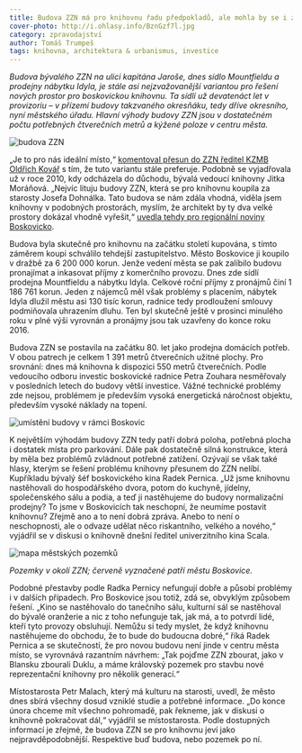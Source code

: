 ```yaml
---
title: Budova ZZN má pro knihovnu řadu předpokladů, ale mohla by se i zbourat
cover-photo: http://i.ohlasy.info/BznGzf7l.jpg
category: zpravodajství
author: Tomáš Trumpeš
tags: knihovna, architektura & urbanismus, investice
---
```


*Budova bývalého ZZN na ulici kapitána Jaroše, dnes sídlo Mountfieldu a prodejny nábytku Idyla, je stále asi nejzvažovanější variantou pro řešení nových prostor pro boskovickou knihovnu. Ta sídlí už devatenáct let v provizoriu – v přízemí budovy takzvaného okresňáku, tedy dříve okresního, nyní městského úřadu. Hlavní výhody budovy ZZN jsou v dostatečném počtu potřebných čtverečních metrů a kýžené poloze v centru města.*

<img src="http://i.ohlasy.info/BznGzf7.jpg" alt="budova ZZN" class="img-responsive img-popup" data-author="Tomáš Znamenáček">

„Je to pro nás ideální místo,“ [komentoval přesun do ZZN ředitel KZMB Oldřich Kovář](/clanky/2016/01/knihovna.html) s tím, že tuto variantu stále preferuje. Podobně se vyjadřovala už v roce 2010, kdy odcházela do důchodu, bývalá vedoucí knihovny Jitka Moráňová. „Nejvíc lituju budovy ZZN, která se pro knihovnu koupila za starosty Josefa Dohnálka. Tato budova se nám zdála vhodná, viděla jsem knihovny v podobných prostorách, myslím, že architekt by ty dva velké prostory dokázal vhodně vyřešit,“ [uvedla tehdy pro regionální noviny Boskovicko](http://stare.boskovicko.cz/cislo.phtml?iss_id=401#art_13617).

Budova byla skutečně pro knihovnu na začátku století kupována, s tímto záměrem koupi schválilo tehdejší zastupitelstvo. Město Boskovice ji koupilo v dražbě za 6 200 000 korun. Jenže vedení města se pak zalíbilo budovu pronajímat a inkasovat příjmy z komerčního provozu. Dnes zde sídlí prodejna Mountfieldu a nábytku Idyla. Celkové roční příjmy z pronájmů činí 1 186 761 korun. Jeden z nájemců měl však problémy s placením, nábytek Idyla dlužil městu asi 130 tisíc korun, radnice tedy prodloužení smlouvy podmiňovala uhrazením dluhu. Ten byl skutečně ještě v prosinci minulého roku v plné výši vyrovnán a pronájmy jsou tak uzavřeny do konce roku 2016.

Budova ZZN se postavila na začátku 80. let jako prodejna domácích potřeb. V obou patrech je celkem 1 391 metrů čtverečních užitné plochy. Pro srovnání: dnes má knihovna k dispozici 550 metrů čtverečních. Podle vedoucího odboru investic boskovické radnice Petra Zouhara nesměřovaly v posledních letech do budovy větší investice. Vážné technické problémy zde nejsou, problémem je především vysoká energetická náročnost objektu, především vysoké náklady na topení.

<img src="http://i.imgur.com/dvc7wtf.png" alt="umístění budovy v rámci Boskovic" class="img-responsive img-framed img-popup" data-author="Mapy.cz">

K největším výhodám budovy ZZN tedy patří dobrá poloha, potřebná plocha i dostatek místa pro parkování. Dále pak dostatečně silná konstrukce, která by měla bez problémů zvládnout potřebné zatížení. Ozývají se však také hlasy, kterým se řešení problému knihovny přesunem do ZZN nelíbí. Kupříkladu bývalý šéf boskovického kina Radek Pernica. „Už jsme knihovnu nastěhovali do hospodářského dvora, potom do kuchyně, jídelny, společenského sálu a podia, a teď ji nastěhujeme do budovy normalizační prodejny? To jsme v Boskovicích tak neschopní, že neumíme postavit knihovnu? Zřejmě ano a to není dobrá zpráva. Anebo to není o neschopnosti, ale o odvaze udělat něco riskantního, velkého a nového,“ vyjádřil se v diskusi o knihovně dnešní ředitel univerzitního kina Scala.

<img src="http://i.ohlasy.info/Ttm2JL2.jpg" alt="mapa městských pozemků" class="img-responsive img-popup" data-author="ČÚZK">

*Pozemky v okolí ZZN; červeně vyznačené patří městu Boskovice.*

Podobné přestavby podle Radka Pernicy nefungují dobře a působí problémy i v dalších případech. Pro Boskovice jsou totiž, zdá se, obvyklým způsobem řešení. „Kino se nastěhovalo do tanečního sálu, kulturní sál se nastěhoval do bývalé oranžerie a nic z toho nefunguje tak, jak má, a to potvrdí lidé, kteří tyto provozy obsluhují. Nemůžu si tedy myslet, že když knihovnu nastěhujeme do obchodu, že to bude do budoucna dobré,“ říká Radek Pernica a se skutečností, že pro novou budovu není jinde v centru města místo, se vyrovnává razantním návrhem: „Tak pojďme ZZN zbourat, jako v Blansku zbourali Duklu, a máme královský pozemek pro stavbu nové reprezentační knihovny pro několik generací.“

Místostarosta Petr Malach, který má kulturu na starosti, uvedl, že město dnes sbírá všechny dosud vzniklé studie a potřebné informace. „Do konce února chceme mít všechno pohromadě, pak řekneme, jak v diskusi o knihovně pokračovat dál,“ vyjádřil se místostarosta. Podle dostupných informací je zřejmé, že budova ZZN se pro knihovnu jeví jako nejpravděpodobnější. Respektive buď budova, nebo pozemek po ní.
